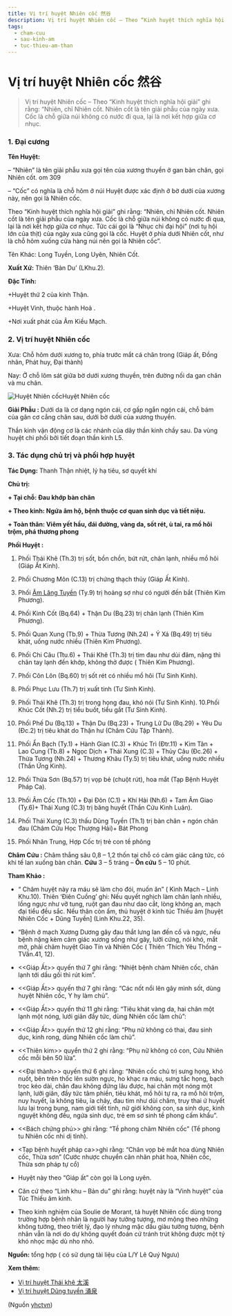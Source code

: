 ```yaml
---
title: Vị trí huyệt Nhiên cốc 然谷
description: Vị trí huyệt Nhiên cốc – Theo “Kinh huyệt thích nghĩa hội giải” ghi rằng- “Nhiên, chỉ Nhiên cốt. Nhiên cốt là tên giải phẫu của ngày xưa. Cốc là chỗ giữa núi không có nước đi qua, lại là nơi kết hợp giữa cơ nhục.
tags:
  - cham-cuu
  - sau-kinh-am
  - tuc-thieu-am-than
---
```


# Vị trí huyệt Nhiên cốc 然谷 

> Vị trí huyệt Nhiên cốc – Theo “Kinh huyệt thích nghĩa hội giải” ghi rằng: “Nhiên, chỉ Nhiên cốt. Nhiên cốt là tên giải phẫu của ngày xưa. Cốc là chỗ giữa núi không có nước đi qua, lại là nơi kết hợp giữa cơ nhục.

### 1. Đại cương

**Tên Huyệt:**

– “Nhiên” là tên giải phẫu xưa gọi tên của xương thuyền ở gan bàn chân, gọi Nhiên cốt. om 309

– “Cốc” có nghĩa là chỗ hõm ở núi Huyệt được xác định ở bờ dưới của xương này, nên gọi là Nhiên cốc.

Theo “Kinh huyệt thích nghĩa hội giải” ghi rằng: “Nhiên, chỉ Nhiên cốt. Nhiên cốt là tên giải phẫu của ngày xưa. Cốc là chỗ giữa núi không có nước đi qua, lại là nơi kết hợp giữa cơ nhục. Tức cái gọi là “Nhục chi đại hội” (nơi tụ hội lớn của thịt) của ngày xưa cũng gọi là cốc. Huyệt ở phía dưới Nhiên cốt, như là chỗ hõm xuống cửa hàng núi nên gọi là Nhiên cốc”. 

Tên Khác: Long Tuyền, Long Uyên, Nhiên Cốt.

**Xuất Xứ:** Thiên ‘Bản Du’ (LKhu.2).

**Đặc Tính:**

+Huyệt thứ 2 của kinh Thận.

+Huyệt Vinh, thuộc hành Hoả .

+Nơi xuất phát của Âm Kiều Mạch.

### 2. Vị trí huyệt Nhiên cốc

Xưa: Chỗ hõm dưới xương to, phía trước mắt cá chân trong (Giáp ất, Đồng nhân, Phát huy, Đại thành)

Nay: Ở chỗ lõm sát giữa bờ dưới xương thuyền, trên đường nối da gan chân và mu chân.

![Huyệt Nhiên cốc](/imgs/yhctvn/huyet-nhien-coc.jpg)Huyệt Nhiên cốc

**Giải Phẫu :** Dưới da là cơ dạng ngón cái, cơ gấp ngắn ngón cái, chỗ bám của gân cơ cẳng chân sau, dưới bờ dưới của xương thuyền.

Thần kinh vận động cơ là các nhánh của dây thần kinh chầy sau. Da vùng huyệt chi phối bởi tiết đoạn thần kinh L5.

### 3. Tác dụng chủ trị và phối hợp huyệt

**Tác Dụng:** Thanh Thận nhiệt, lý hạ tiêu, sơ quyết khí

**Chủ trị:** 

**+ Tại chỗ: Đau khớp bàn chân** 

**+ Theo kinh: Ngứa âm hộ, bệnh thuộc cơ quan sinh dục và tiết niệu.** 

**+ Toàn thân: Viêm yết hầu, đái đường, vàng da, sốt rét, ù tai, ra mồ hôi trộm, phá thương phong**

**Phối Huyệt :**

1. Phối Thái Khê (Th.3) trị sốt, bồn chồn, bứt rứt, chân lạnh, nhiều mồ hôi (Giáp Ất Kinh).
2. Phối Chương Môn (C.13) trị chứng thạch thủy (Giáp Ất Kinh).
3. Phối [Âm Lăng Tuyền](/yhctvn/vi-tri-huyet-am-lang-tuyen-%e9%98%b4%e9%99%b5%e6%b3%89/) (Ty.9) trị hoảng sợ như có người đến bắt (Thiên Kim Phương).
4. Phối Kinh Cốt (Bq.64) + Thận Du (Bq.23) trị chân lạnh (Thiên Kim Phương).
5. Phối Quan Xung (Tb.9) + Thừa Tương (Nh.24) + Ý Xá (Bq.49) trị tiêu khát, uống nước nhiều (Thiên Kim Phương).
6. Phối Chi Câu (Ttu.6) + Thái Khê (Th.3) trị tim đau như dùi đâm, nặng thì chân tay lạnh đến khớp, không thở được ( Thiên Kim Phương).
7. Phối Côn Lôn (Bq.60) trị sốt rét có nhiều mồ hôi (Tư Sinh Kinh).
8. Phối Phục Lưu (Th.7) trị xuất tinh (Tư Sinh Kinh).
9. Phối Thái Khê (Th.3) trị trong họng đau, khó nói (Tư Sinh Kinh). 10.Phối Khúc Cốt (Nh.2) trị tiểu buốt, tiểu gắt (Tư Sinh Kinh).
10. Phối Phế Du (Bq.13) + Thận Du (Bq.23) + Trung Lữ Du (Bq.29) + Yêu Du (Đc.2) trị tiêu khát do Thận hư (Châm Cứu Tập Thành).
11. Phối Ẩn Bạch (Ty.1) + Hành Gian (C.3) + Khúc Trì (Đtr.11) + Kim Tân + Lao Cung (Tb.8) + Ngọc Dịch + Thái Xung (C.3) + Thủy Câu (Đc.26) + Thừa Tương (Nh.24) + Thương Khâu (Ty.5) trị tiêu khát, uống nước nhiều (Thần Ứng Kinh).
12. Phối Thừa Sơn (Bq.57) trị vọp bẻ (chuột rút), hoa mắt (Tạp Bệnh Huyệt Pháp Ca).
13. Phối Âm Cốc (Th.10) + Đại Đôn (C.1) + Khí Hải (Nh.6) + Tam Âm Giao (Ty.6)+ Thái Xung (C.3) trị băng huyết (Thần Cứu Kinh Luân).

15. Phối Thái Xung (C.3) thấu Dũng Tuyền (Th.1) trị bàn chân + ngón chân đau (Châm Cứu Học Thượng Hải)+ Bát Phong
16. Phối Nhân Trung, Hợp Cốc trị trẻ con tề phông

**Châm Cứu :** Châm thẳng sâu 0,8 – 1,2 thốn tại chỗ có cảm giác căng tức, có khi tế lan xuống bàn chân. **Cứu** 3 – 5 tráng – **Ôn cứu** 5 – 10 phút.

**Tham Khảo :**

+ “ Châm huyệt này ra máu sẽ làm cho đói, muốn ăn” ( Kinh Mạch – Linh Khu.10). Thiên ‘Điên Cuồng’ ghi: Nếu quyết nghịch làm chân lạnh nhiều, lồng ngực như vỡ tung, ruột gan đau như dao cắt, lòng không an, mạch đại tiểu đều sắc. Nếu thân còn ấm, thủ huyệt ở kinh túc Thiếu âm [huyệt Nhiên Cốc + Dũng Tuyền] (Linh Khu.22, 35).

+ “Bệnh ở mạch Xương Dương gây đau thắt lưng lan đến cổ và ngực, nếu bệnh nặng kèm cảm giác xương sống như gãy, lưỡi cứng, nói khó, mắt mờ, phải châm huyệt Giao Tín và Nhiên Cốc ( Thiên ‘Thích Yêu Thống – TVấn.41, 12).

 + <<Giáp Ất>> quyến thứ 7 ghi rằng: “Nhiệt bệnh chàm Nhiên cốc, chân lạnh tới dầu gối thì rút kim”. 

 + <<Giáp Ất>> quyến thứ 7 ghi rằng: “Các nốt nổi lên gây mình sốt, dùng huyệt Nhiên cốc, Y hy làm chủ”. 

 + <<Giáp Ất>> quyến thứ 11 ghi rằng: “Tiêu khát vàng da, hai chân một lạnh một nóng, lưới giãn đầy tức, dùng Nhiên cốc làm chủ”:

 + <<Giáp Ất>> quyến thứ 12 ghi rằng: “Phụ nữ không có thai, đau sinh dục, kinh rong, dùng Nhiên cốc làm chủ”. 

 + <<Thiên kim>> quyển thứ 2 ghi rằng: “Phụ nữ không có con, Cứu Nhiên cốc mỗi bên 50 lửa”.

 + <<Đại thành>> quyến thứ 6 ghi rằng: “Nhiên cốc chủ trị sưng họng, khó nuốt, bên trên thốc lên sườn ngực, ho khạc ra máu, sưng tắc họng, bạch trọc kéo dài, chân đau không đứng lâu được, hai chân một nóng một lạnh, lưỡi giãn, đầy tức tâm phiền, tiêu khát, mồ hôi tự ra, ra mồ hôi trộm, nuy huyết, ỉa không tiêu, ỉa chảy, đau tim như dùi châm, truy thai ứ huyết lưu lại trong bụng, nam giới tiết tinh, nữ giới không con, sa sinh dục, kinh nguyệt không đều, ngứa sinh dục, trẻ em sơ sinh tề phong cấm khẩu”. 

 + <<Bách chứng phú>> ghi rằng: “Tề phong châm Nhiên cốc” (Tề phong tu Nhiên cốc nhi dị tỉnh). 

 + <Tạp bệnh huyết pháp ca>>ghi rằng: “Chân vọp bẻ mắt hoa dùng Nhiên cốc, Thừa sơn” (Cước nhược chuyển cân nhãn phát hoa, Nhiên cốc, Thừa sơn pháp tự cổ) 

 + Huyệt này theo “Giáp ất” còn gọi là Long uyên. 

 + Căn cứ theo “Linh khu – Bản du” ghi rằng: huyệt này là “Vinh huyệt” của Túc Thiếu âm kinh. 

 + Theo kinh nghiệm của Soulie de Morant, tả huyệt Nhiên cốc dùng trong trường hợp bệnh nhân là người hay tưởng tượng, mơ mộng theo những không tưởng, theo triết lý, đạo lý nhưng mặc dầu giàu tưởng tượng, bệnh nhân vẫn là nơi do dự không quyết đoán cứ tránh trút không được một tý khó nhọc mặc dù nho nhỏ.

**Nguồn:** tổng hợp ( có sử dụng tài liệu của L/Y Lê Quý Ngưu)

**Xem thêm:**

* [Vị trí huyệt Thái khê 太溪](/yhctvn/vi-tri-huyet-thai-khe-%e5%a4%aa%e6%ba%aa/)
* [Vị trí huyệt Dũng tuyền 涌泉](/yhctvn/vi-tri-huyet-dung-tuyen-%e6%b6%8c%e6%b3%89/)

(Nguồn <a href="https://yhctvn.com/vi-tri-huyet-nhien-coc-然谷/" target="_blank">yhctvn</a>)
